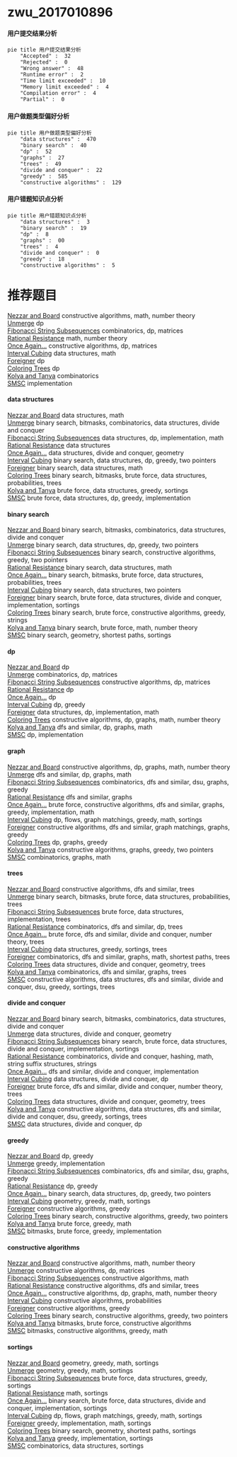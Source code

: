 # zwu_2017010896
<!-- tabs:start -->
#### **用户提交结果分析**

```mermaid
pie title 用户提交结果分析
    "Accepted" :  32
    "Rejected" :  0
    "Wrong answer" :  48
    "Runtime error" :  2
    "Time limit exceeded" :  10
    "Memory limit exceeded" :  4
    "Compilation error" :  4
    "Partial" :  0
```
#### **用户做题类型偏好分析**

```mermaid
pie title 用户做题类型偏好分析
    "data structures" :  470
    "binary search" :  40
    "dp" :  52
    "graphs" :  27
    "trees" :  49
    "divide and conquer" :  22
    "greedy" :  585
    "constructive algorithms" :  129
```
#### **用户错题知识点分析**

```mermaid
pie title 用户错题知识点分析
    "data structures" :  3
    "binary search" :  19
    "dp" :  8
    "graphs" :  00
    "trees" :  4
    "divide and conquer" :  0
    "greedy" :  18
    "constructive algorithms" :  5
```
<!-- tabs:end -->
# 推荐题目
[Nezzar and Board](https://codeforces.com/contest/1478/problem/D)		constructive algorithms,
                        math,
                        number theory		  
[Unmerge](http://codeforces.com/problemset/problem/1381/B)		dp		  
[Fibonacci String Subsequences](http://codeforces.com/problemset/problem/946/F)		combinatorics,
                        dp,
                        matrices		  
[Rational Resistance](http://codeforces.com/problemset/problem/343/A)		math,
                        number theory		  
[Once Again...](http://codeforces.com/problemset/problem/582/B)		constructive algorithms,
                        dp,
                        matrices		  
[Interval Cubing](http://codeforces.com/problemset/problem/311/D)		data structures,
                        math		  
[Foreigner](http://codeforces.com/problemset/problem/1142/D)		dp		  
[Coloring Trees](http://codeforces.com/problemset/problem/711/C)		dp		  
[Kolya and Tanya](http://codeforces.com/problemset/problem/584/B)		combinatorics		  
[SMSC](http://codeforces.com/problemset/problem/292/A)		implementation		  
<!-- tabs:start -->
#### **data structures**
[Nezzar and Board](http://codeforces.com/problemset/problem/311/D)		data structures,
                        math		  
[Unmerge](http://codeforces.com/problemset/problem/875/D)		binary search,
                        bitmasks,
                        combinatorics,
                        data structures,
                        divide and conquer		  
[Fibonacci String Subsequences](http://codeforces.com/problemset/problem/1189/C)		data structures,
                        dp,
                        implementation,
                        math		  
[Rational Resistance](http://codeforces.com/problemset/problem/739/C)		data structures		  
[Once Again...](http://codeforces.com/problemset/problem/429/D)		data structures,
                        divide and conquer,
                        geometry		  
[Interval Cubing](http://codeforces.com/problemset/problem/1492/C)		binary search,
                        data structures,
                        dp,
                        greedy,
                        two pointers		  
[Foreigner](http://codeforces.com/problemset/problem/1490/G)		binary search,
                        data structures,
                        math		  
[Coloring Trees](http://codeforces.com/problemset/problem/1479/D)		binary search,
                        bitmasks,
                        brute force,
                        data structures,
                        probabilities,
                        trees		  
[Kolya and Tanya](http://codeforces.com/problemset/problem/1497/A)		brute force,
                        data structures,
                        greedy,
                        sortings		  
[SMSC](http://codeforces.com/problemset/problem/1491/C)		brute force,
                        data structures,
                        dp,
                        greedy,
                        implementation		  
#### **binary search**
[Nezzar and Board](http://codeforces.com/problemset/problem/875/D)		binary search,
                        bitmasks,
                        combinatorics,
                        data structures,
                        divide and conquer		  
[Unmerge](http://codeforces.com/problemset/problem/1492/C)		binary search,
                        data structures,
                        dp,
                        greedy,
                        two pointers		  
[Fibonacci String Subsequences](http://codeforces.com/problemset/problem/1463/D)		binary search,
                        constructive algorithms,
                        greedy,
                        two pointers		  
[Rational Resistance](http://codeforces.com/problemset/problem/1490/G)		binary search,
                        data structures,
                        math		  
[Once Again...](http://codeforces.com/problemset/problem/1479/D)		binary search,
                        bitmasks,
                        brute force,
                        data structures,
                        probabilities,
                        trees		  
[Interval Cubing](http://codeforces.com/problemset/problem/1436/E)		binary search,
                        data structures,
                        two pointers		  
[Foreigner](http://codeforces.com/problemset/problem/1461/D)		binary search,
                        brute force,
                        data structures,
                        divide and conquer,
                        implementation,
                        sortings		  
[Coloring Trees](http://codeforces.com/problemset/problem/1493/C)		binary search,
                        brute force,
                        constructive algorithms,
                        greedy,
                        strings		  
[Kolya and Tanya](http://codeforces.com/problemset/problem/1487/D)		binary search,
                        brute force,
                        math,
                        number theory		  
[SMSC](http://codeforces.com/problemset/problem/1486/B)		binary search,
                        geometry,
                        shortest paths,
                        sortings		  
#### **dp**
[Nezzar and Board](http://codeforces.com/problemset/problem/1381/B)		dp		  
[Unmerge](http://codeforces.com/problemset/problem/946/F)		combinatorics,
                        dp,
                        matrices		  
[Fibonacci String Subsequences](http://codeforces.com/problemset/problem/582/B)		constructive algorithms,
                        dp,
                        matrices		  
[Rational Resistance](http://codeforces.com/problemset/problem/1142/D)		dp		  
[Once Again...](http://codeforces.com/problemset/problem/711/C)		dp		  
[Interval Cubing](http://codeforces.com/problemset/problem/335/F)		dp,
                        greedy		  
[Foreigner](http://codeforces.com/problemset/problem/1189/C)		data structures,
                        dp,
                        implementation,
                        math		  
[Coloring Trees](http://codeforces.com/problemset/problem/772/C)		constructive algorithms,
                        dp,
                        graphs,
                        math,
                        number theory		  
[Kolya and Tanya](https://codeforces.com/contest/1345/problem/E)		dfs and similar,
                        dp,
                        graphs,
                        math		  
[SMSC](http://codeforces.com/problemset/problem/234/C)		dp,
                        implementation		  
#### **graph**
[Nezzar and Board](http://codeforces.com/problemset/problem/772/C)		constructive algorithms,
                        dp,
                        graphs,
                        math,
                        number theory		  
[Unmerge](https://codeforces.com/contest/1345/problem/E)		dfs and similar,
                        dp,
                        graphs,
                        math		  
[Fibonacci String Subsequences](http://codeforces.com/problemset/problem/325/E)		combinatorics,
                        dfs and similar,
                        dsu,
                        graphs,
                        greedy		  
[Rational Resistance](https://codeforces.com/contest/528/problem/C)		dfs and similar,
                        graphs		  
[Once Again...](http://codeforces.com/problemset/problem/1487/C)		brute force,
                        constructive algorithms,
                        dfs and similar,
                        graphs,
                        greedy,
                        implementation,
                        math		  
[Interval Cubing](http://codeforces.com/problemset/problem/1437/C)		dp,
                        flows,
                        graph matchings,
                        greedy,
                        math,
                        sortings		  
[Foreigner](http://codeforces.com/problemset/problem/1470/D)		constructive algorithms,
                        dfs and similar,
                        graph matchings,
                        graphs,
                        greedy		  
[Coloring Trees](http://codeforces.com/problemset/problem/1476/C)		dp,
                        graphs,
                        greedy		  
[Kolya and Tanya](http://codeforces.com/problemset/problem/1304/D)		constructive algorithms,
                        graphs,
                        greedy,
                        two pointers		  
[SMSC](http://codeforces.com/problemset/problem/1475/C)		combinatorics,
                        graphs,
                        math		  
#### **trees**
[Nezzar and Board](http://codeforces.com/problemset/problem/1396/E)		constructive algorithms,
                        dfs and similar,
                        trees		  
[Unmerge](http://codeforces.com/problemset/problem/1479/D)		binary search,
                        bitmasks,
                        brute force,
                        data structures,
                        probabilities,
                        trees		  
[Fibonacci String Subsequences](http://codeforces.com/problemset/problem/1511/C)		brute force,
                        data structures,
                        implementation,
                        trees		  
[Rational Resistance](http://codeforces.com/problemset/problem/1499/F)		combinatorics,
                        dfs and similar,
                        dp,
                        trees		  
[Once Again...](http://codeforces.com/problemset/problem/1491/E)		brute force,
                        dfs and similar,
                        divide and conquer,
                        number theory,
                        trees		  
[Interval Cubing](http://codeforces.com/problemset/problem/1466/D)		data structures,
                        greedy,
                        sortings,
                        trees		  
[Foreigner](http://codeforces.com/problemset/problem/1495/D)		combinatorics,
                        dfs and similar,
                        graphs,
                        math,
                        shortest paths,
                        trees		  
[Coloring Trees](http://codeforces.com/problemset/problem/1303/G)		data structures,
                        divide and conquer,
                        geometry,
                        trees		  
[Kolya and Tanya](http://codeforces.com/problemset/problem/1454/E)		combinatorics,
                        dfs and similar,
                        graphs,
                        trees		  
[SMSC](http://codeforces.com/problemset/problem/1494/D)		constructive algorithms,
                        data structures,
                        dfs and similar,
                        divide and conquer,
                        dsu,
                        greedy,
                        sortings,
                        trees		  
#### **divide and conquer**
[Nezzar and Board](http://codeforces.com/problemset/problem/875/D)		binary search,
                        bitmasks,
                        combinatorics,
                        data structures,
                        divide and conquer		  
[Unmerge](http://codeforces.com/problemset/problem/429/D)		data structures,
                        divide and conquer,
                        geometry		  
[Fibonacci String Subsequences](http://codeforces.com/problemset/problem/1461/D)		binary search,
                        brute force,
                        data structures,
                        divide and conquer,
                        implementation,
                        sortings		  
[Rational Resistance](http://codeforces.com/problemset/problem/1466/G)		combinatorics,
                        divide and conquer,
                        hashing,
                        math,
                        string suffix structures,
                        strings		  
[Once Again...](http://codeforces.com/problemset/problem/1490/D)		dfs and similar,
                        divide and conquer,
                        implementation		  
[Interval Cubing](https://codeforces.com/contest/1483/problem/C)		data structures,
                        divide and conquer,
                        dp		  
[Foreigner](http://codeforces.com/problemset/problem/1491/E)		brute force,
                        dfs and similar,
                        divide and conquer,
                        number theory,
                        trees		  
[Coloring Trees](http://codeforces.com/problemset/problem/1303/G)		data structures,
                        divide and conquer,
                        geometry,
                        trees		  
[Kolya and Tanya](http://codeforces.com/problemset/problem/1494/D)		constructive algorithms,
                        data structures,
                        dfs and similar,
                        divide and conquer,
                        dsu,
                        greedy,
                        sortings,
                        trees		  
[SMSC](http://codeforces.com/problemset/problem/1482/E)		data structures,
                        divide and conquer,
                        dp		  
#### **greedy**
[Nezzar and Board](http://codeforces.com/problemset/problem/335/F)		dp,
                        greedy		  
[Unmerge](http://codeforces.com/problemset/problem/1287/A)		greedy,
                        implementation		  
[Fibonacci String Subsequences](http://codeforces.com/problemset/problem/325/E)		combinatorics,
                        dfs and similar,
                        dsu,
                        graphs,
                        greedy		  
[Rational Resistance](http://codeforces.com/problemset/problem/1466/B)		dp,
                        greedy		  
[Once Again...](http://codeforces.com/problemset/problem/1492/C)		binary search,
                        data structures,
                        dp,
                        greedy,
                        two pointers		  
[Interval Cubing](https://codeforces.com/contest/1496/problem/C)		geometry,
                        greedy,
                        math,
                        sortings		  
[Foreigner](http://codeforces.com/problemset/problem/1493/A)		constructive algorithms,
                        greedy		  
[Coloring Trees](http://codeforces.com/problemset/problem/1463/D)		binary search,
                        constructive algorithms,
                        greedy,
                        two pointers		  
[Kolya and Tanya](http://codeforces.com/problemset/problem/1462/C)		brute force,
                        greedy,
                        math		  
[SMSC](http://codeforces.com/problemset/problem/1494/B)		bitmasks,
                        brute force,
                        greedy,
                        implementation		  
#### **constructive algorithms**
[Nezzar and Board](https://codeforces.com/contest/1478/problem/D)		constructive algorithms,
                        math,
                        number theory		  
[Unmerge](http://codeforces.com/problemset/problem/582/B)		constructive algorithms,
                        dp,
                        matrices		  
[Fibonacci String Subsequences](http://codeforces.com/problemset/problem/509/D)		constructive algorithms,
                        math		  
[Rational Resistance](http://codeforces.com/problemset/problem/1396/E)		constructive algorithms,
                        dfs and similar,
                        trees		  
[Once Again...](http://codeforces.com/problemset/problem/772/C)		constructive algorithms,
                        dp,
                        graphs,
                        math,
                        number theory		  
[Interval Cubing](https://codeforces.com/contest/1347/problem/E)		constructive algorithms,
                        probabilities		  
[Foreigner](http://codeforces.com/problemset/problem/1493/A)		constructive algorithms,
                        greedy		  
[Coloring Trees](http://codeforces.com/problemset/problem/1463/D)		binary search,
                        constructive algorithms,
                        greedy,
                        two pointers		  
[Kolya and Tanya](https://codeforces.com/contest/1456/problem/B)		bitmasks,
                        brute force,
                        constructive algorithms		  
[SMSC](http://codeforces.com/problemset/problem/1492/D)		bitmasks,
                        constructive algorithms,
                        greedy,
                        math		  
#### **sortings**
[Nezzar and Board](https://codeforces.com/contest/1496/problem/C)		geometry,
                        greedy,
                        math,
                        sortings		  
[Unmerge](http://codeforces.com/problemset/problem/1495/A)		geometry,
                        greedy,
                        math,
                        sortings		  
[Fibonacci String Subsequences](http://codeforces.com/problemset/problem/1497/A)		brute force,
                        data structures,
                        greedy,
                        sortings		  
[Rational Resistance](http://codeforces.com/problemset/problem/1427/A)		math,
                        sortings		  
[Once Again...](http://codeforces.com/problemset/problem/1461/D)		binary search,
                        brute force,
                        data structures,
                        divide and conquer,
                        implementation,
                        sortings		  
[Interval Cubing](http://codeforces.com/problemset/problem/1437/C)		dp,
                        flows,
                        graph matchings,
                        greedy,
                        math,
                        sortings		  
[Foreigner](http://codeforces.com/problemset/problem/1473/A)		greedy,
                        implementation,
                        math,
                        sortings		  
[Coloring Trees](http://codeforces.com/problemset/problem/1486/B)		binary search,
                        geometry,
                        shortest paths,
                        sortings		  
[Kolya and Tanya](http://codeforces.com/problemset/problem/1480/B)		greedy,
                        implementation,
                        sortings		  
[SMSC](http://codeforces.com/problemset/problem/1420/D)		combinatorics,
                        data structures,
                        sortings		  
<!-- tabs:end -->
